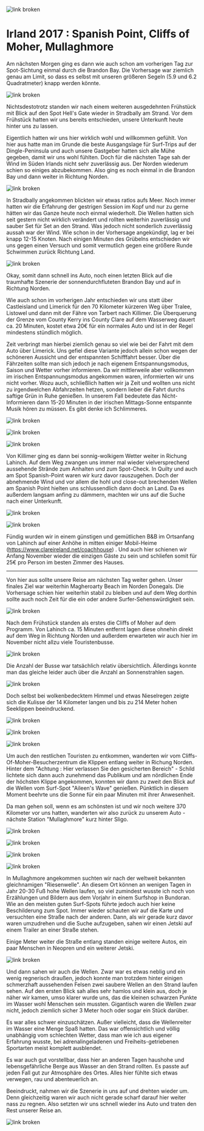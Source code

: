 ![link broken](../../../../../../mediaLibrary/posts/2017/ireland-irland/11-07-spanish-point-cliffs-of-moher-mullaghmore/windsurf-stormy-stories-surf-travel-blog-ireland-irland-11-07-spanish-point-cliffs-of-moher-mullaghmore-WM-35p-DSC09663.jpg)

# Irland 2017 : Spanish Point, Cliffs of Moher, Mullaghmore

Am nächsten Morgen ging es dann wie auch schon am vorherigen Tag zur Spot-Sichtung einmal durch die Brandon Bay. Die Vorhersage war ziemlich genau am Limit, so dass es selbst mit unseren größeren Segeln (5.9 und 6.2 Quadratmeter) knapp werden könnte.

![link broken](../../../../../../mediaLibrary/posts/2017/ireland-irland/11-07-spanish-point-cliffs-of-moher-mullaghmore/windsurf-stormy-stories-surf-travel-blog-ireland-irland-11-07-spanish-point-cliffs-of-moher-mullaghmore-WM-35p-DSC09529.jpg)

Nichtsdestotrotz standen wir nach einem weiteren ausgedehnten Frühstück mit Blick auf den Spot Hell's Gate wieder in Stradbally am Strand. Vor dem Frühstück hatten wir uns bereits entschieden, unsere Unterkunft heute hinter uns zu lassen.

Eigentlich hatten wir uns hier wirklich wohl und willkommen gefühlt. Von hier aus hatte man im Grunde die beste Ausgangslage für Surf-Trips auf der Dingle-Peninsula und auch unsere Gastgeber hatten sich alle Mühe gegeben, damit wir uns wohl fühlten.
Doch für die nächsten Tage sah der Wind im Süden Irlands nicht sehr zuverlässig aus. Der Norden wiederum schien so einiges  abzubekommen. Also ging es noch einmal in die Brandon Bay und dann weiter in Richtung Norden.

![link broken](../../../../../../mediaLibrary/posts/2017/ireland-irland/11-07-spanish-point-cliffs-of-moher-mullaghmore/windsurf-stormy-stories-surf-travel-blog-ireland-irland-11-07-spanish-point-cliffs-of-moher-mullaghmore-WM-35p-DSC09533.jpg)

In Stradbally angekommen blickten wir etwas ratlos aufs Meer. Noch immer hatten wir die Erfahrung der gestrigen Session im Kopf und nur zu gerne hätten wir das Ganze heute noch einmal wiederholt. Die Wellen hatten sich seit gestern nicht wirklich verändert und rollten weiterhin zuverlässig und sauber Set für Set an den Strand. Was jedoch nicht sonderlich zuverlässig aussah war der Wind. Wie schon in der Vorhersage angekündigt, lag er bei knapp 12-15 Knoten. Nach einigen Minuten des Grübelns entschieden wir uns gegen einen Versuch und somit vermutlich gegen eine größere Runde Schwimmen zurück Richtung Land.

![link broken](../../../../../../mediaLibrary/posts/2017/ireland-irland/11-07-spanish-point-cliffs-of-moher-mullaghmore/windsurf-stormy-stories-surf-travel-blog-ireland-irland-11-07-spanish-point-cliffs-of-moher-mullaghmore-WM-35p-DSC09534.jpg)

Okay, somit dann schnell ins Auto, noch einen letzten Blick auf die traumhafte Szenerie der sonnendurchfluteten Brandon Bay und auf in Richtung Norden.

Wie auch schon im vorherigen Jahr entschieden wir uns statt über Castleisland und Limerick für den 70 Kilometer kürzeren Weg über Tralee, Listowel und dann mit der Fähre von Tarbert nach Killimer. Die Überquerung der Grenze vom County Kerry ins County Clare auf dem Wasserweg dauert ca. 20 Minuten, kostet etwa 20€ für ein normales Auto und ist in der Regel mindestens stündlich möglich.

Zeit verbringt man hierbei ziemlich genau so viel wie bei der Fahrt mit dem Auto über Limerick. Uns gefiel diese Variante jedoch allein schon wegen der schöneren Aussicht und der entspannten Schifffahrt besser. Über die Fährzeiten sollte man sich jedoch je nach eigenem Entspannungsmodus, Saison und Wetter vorher informieren. Da wir mittlerweile aber vollkommen im irischen Entspannungsmodus angekommen waren, informierten wir uns nicht vorher. Wozu auch, schließlich hatten wir ja Zeit und wollten uns nicht zu irgendwelchen Abfahrzeiten hetzen, sondern lieber die Fahrt durchs saftige Grün in Ruhe genießen. In unserem Fall bedeutete das Nicht-Informieren dann 15-20 Minuten in der irischen Mittags-Sonne entspannte Musik hören zu müssen. Es gibt denke ich Schlimmeres.

![link broken](../../../../../../mediaLibrary/posts/2017/ireland-irland/11-07-spanish-point-cliffs-of-moher-mullaghmore/windsurf-stormy-stories-surf-travel-blog-ireland-irland-11-07-spanish-point-cliffs-of-moher-mullaghmore-WM-35p-DSC09536.jpg)

![link broken](../../../../../../mediaLibrary/posts/2017/ireland-irland/11-07-spanish-point-cliffs-of-moher-mullaghmore/windsurf-stormy-stories-surf-travel-blog-ireland-irland-11-07-spanish-point-cliffs-of-moher-mullaghmore-WM-35p-DSC09537.jpg)

![link broken](../../../../../../mediaLibrary/posts/2017/ireland-irland/11-07-spanish-point-cliffs-of-moher-mullaghmore/windsurf-stormy-stories-surf-travel-blog-ireland-irland-11-07-spanish-point-cliffs-of-moher-mullaghmore-WM-35p-DSC09540.jpg)

Von Killimer ging es dann bei sonnig-wolkigem Wetter weiter in Richung Lahinch. Auf dem Weg zwangen uns immer mal wieder vielversprechend aussehende Strände zum Anhalten und zum Spot-Check. In Quilty und auch am Spot Spanish-Point waren wir kurz davor rauszugehen. Doch der abnehmende Wind und vor allem die hohl und close-out brechenden Wellen am Spanish Point hielten uns schlussendlich dann doch an Land. Da es außerdem langsam anfing zu dämmern, machten wir uns auf die Suche nach einer Unterkunft.


![link broken](../../../../../../mediaLibrary/posts/2017/ireland-irland/11-07-spanish-point-cliffs-of-moher-mullaghmore/windsurf-stormy-stories-surf-travel-blog-ireland-irland-11-07-spanish-point-cliffs-of-moher-mullaghmore-WM-35p-DSC09543.jpg)

![link broken](../../../../../../mediaLibrary/posts/2017/ireland-irland/11-07-spanish-point-cliffs-of-moher-mullaghmore/windsurf-stormy-stories-surf-travel-blog-ireland-irland-11-07-spanish-point-cliffs-of-moher-mullaghmore-WM-35p-DSC09568.jpg)

Fündig wurden wir in einem günstigen und gemütlichen B&B im Ortsanfang von Lahinch auf einer Anhöhe in mitten einiger Mobil-Heime (https://www.clareireland.net/coachhouse) . Und auch hier schienen wir Anfang November wieder die einzigen Gäste zu sein und schliefen somit für 25€ pro Person im besten Zimmer des Hauses.

<hr style: dashed>

Von hier aus sollte unsere Reise am nächsten Tag weiter gehen. Unser finales Ziel war weiterhin Magheroarty Beach im Norden Donegals. Die Vorhersage schien hier weiterhin stabil zu bleiben und auf dem Weg dorthin sollte auch noch Zeit für die ein oder andere Surfer-Sehenswürdigkeit sein.

![link broken](../../../../../../mediaLibrary/posts/2017/ireland-irland/11-07-spanish-point-cliffs-of-moher-mullaghmore/windsurf-stormy-stories-surf-travel-blog-ireland-irland-11-07-spanish-point-cliffs-of-moher-mullaghmore-WM-35p-DSC09577.jpg)

Nach dem Frühstück standen als erstes die Cliffs of Moher auf dem Programm. Von Lahinch ca. 15 Minuten entfernt lagen diese ohnehin direkt auf dem Weg in Richtung Norden und außerdem erwarteten wir auch hier im November nicht allzu viele Touristenbusse.

![link broken](../../../../../../mediaLibrary/posts/2017/ireland-irland/11-07-spanish-point-cliffs-of-moher-mullaghmore/windsurf-stormy-stories-surf-travel-blog-ireland-irland-11-07-spanish-point-cliffs-of-moher-mullaghmore-WM-35p-DSC09586.jpg)

Die Anzahl der Busse war tatsächlich relativ übersichtlich. Állerdings konnte man das gleiche leider auch über die Anzahl an Sonnenstrahlen sagen.

![link broken](../../../../../../mediaLibrary/posts/2017/ireland-irland/11-07-spanish-point-cliffs-of-moher-mullaghmore/windsurf-stormy-stories-surf-travel-blog-ireland-irland-11-07-spanish-point-cliffs-of-moher-mullaghmore-WM-35p-DSC09629.jpg)

Doch selbst bei wolkenbedecktem Himmel und etwas Nieselregen zeigte sich die Kulisse der 14 Kilometer langen und bis zu 214 Meter hohen Seeklippen beeindruckend.

![link broken](../../../../../../mediaLibrary/posts/2017/ireland-irland/11-07-spanish-point-cliffs-of-moher-mullaghmore/windsurf-stormy-stories-surf-travel-blog-ireland-irland-11-07-spanish-point-cliffs-of-moher-mullaghmore-WM-35p-DSC09636.jpg)

![link broken](../../../../../../mediaLibrary/posts/2017/ireland-irland/11-07-spanish-point-cliffs-of-moher-mullaghmore/windsurf-stormy-stories-surf-travel-blog-ireland-irland-11-07-spanish-point-cliffs-of-moher-mullaghmore-WM-35p-DSC09645.jpg)

![link broken](../../../../../../mediaLibrary/posts/2017/ireland-irland/11-07-spanish-point-cliffs-of-moher-mullaghmore/windsurf-stormy-stories-surf-travel-blog-ireland-irland-11-07-spanish-point-cliffs-of-moher-mullaghmore-WM-35p-DSC09663.jpg)

Um auch den restlichen Touristen zu entkommen, wanderten wir vom Cliffs-Of-Moher-Besucherzentrum die Klippen entlang weiter in Richung Norden. Hinter dem "Achtung : Hier verlassen Sie den gesicherten Bereich" - Schild lichtete sich dann auch zunehmend das Publikum und am nördlichen Ende der höchsten Klippe angekommen, konnten wir dann zu zweit den Blick auf die Wellen vom Surf-Spot "Aileen's Wave" genießen. Pünktlich in diesem Moment beehrte uns die Sonne für ein paar Minuten mit ihrer Anwesenheit.

Da man gehen soll, wenn es am schönsten ist und wir noch weitere 370 Kilometer vor uns hatten, wanderten wir also zurück zu unserem Auto -  nächste Station "Mullaghmore" kurz hinter Sligo.

![link broken](../../../../../../mediaLibrary/posts/2017/ireland-irland/11-07-spanish-point-cliffs-of-moher-mullaghmore/windsurf-stormy-stories-surf-travel-blog-ireland-irland-11-07-spanish-point-cliffs-of-moher-mullaghmore-WM-35p-DSC09682.jpg)

![link broken](../../../../../../mediaLibrary/posts/2017/ireland-irland/11-07-spanish-point-cliffs-of-moher-mullaghmore/windsurf-stormy-stories-surf-travel-blog-ireland-irland-11-07-spanish-point-cliffs-of-moher-mullaghmore-WM-35p-DSC09685.jpg)

![link broken](../../../../../../mediaLibrary/posts/2017/ireland-irland/11-07-spanish-point-cliffs-of-moher-mullaghmore/windsurf-stormy-stories-surf-travel-blog-ireland-irland-11-07-spanish-point-cliffs-of-moher-mullaghmore-WM-35p-DSC09702.jpg)

![link broken](../../../../../../mediaLibrary/posts/2017/ireland-irland/11-07-spanish-point-cliffs-of-moher-mullaghmore/windsurf-stormy-stories-surf-travel-blog-ireland-irland-11-07-spanish-point-cliffs-of-moher-mullaghmore-WM-35p-DSC09706.jpg)

In Mullaghmore angekommen suchten wir nach der weltweit bekannten gleichnamigen "Riesenwelle". An diesem Ort können an wenigen Tagen in Jahr 20-30 Fuß hohe Wellen laufen, so viel zumindest wusste ich noch von Erzählungen und Bildern aus dem Vorjahr in einem Surfshop in Bundoran. Wie an den meisten guten Surf-Spots führte jedoch auch hier keine Beschilderung zum Spot. Immer wieder schauten wir auf die Karte und versuchten eine Straße nach der anderen. Dann, als wir gerade kurz davor waren umzudrehen und die Suche aufzugeben, sahen wir einen Jetski auf einem Trailer an einer Straße stehen.

Einige Meter weiter die Straße entlang standen einige weitere Autos, ein paar Menschen in Neopren und ein weiterer Jetski.

![link broken](../../../../../../mediaLibrary/posts/2017/ireland-irland/11-07-spanish-point-cliffs-of-moher-mullaghmore/windsurf-stormy-stories-surf-travel-blog-ireland-irland-11-07-spanish-point-cliffs-of-moher-mullaghmore-WM-35p-DSC09707.jpg)

Und dann sahen wir auch die Wellen. Zwar war es etwas neblig und ein wenig regnerisch draußen, jedoch konnte man trotzdem hinter einigen schmerzhaft aussehenden Felsen zwei saubere Wellen an den Strand laufen sehen. Auf den ersten Blick sah alles sehr hamlos und klein aus, doch je näher wir kamen, umso klarer wurde uns, das die kleinen schwarzen Punkte im Wasser wohl Menschen sein mussten. Gigantisch waren die Wellen zwar nicht, jedoch ziemlich sicher 3 Meter hoch oder sogar ein Stück darüber.

Es war alles schwer einzuschätzen. Außer vielleicht, dass die Wellenreiter im Wasser eine Menge Spaß hatten. Das war offensichtlich und völlig unabhängig vom schlechten Wetter, dass man wie ich aus eigener Erfahrung wusste, bei adrenalingeladenen und Freiheits-getriebenen Sportarten meist komplett ausblendet.

Es war auch gut vorstellbar, dass hier an anderen Tagen haushohe und lebensgefährliche Berge aus Wasser an den Strand rollten. Es passte auf jeden Fall gut zur Atmosphäre des Ortes. Alles hier fühlte sich etwas verwegen, rau und abenteuerlich an.

Beeindruckt, nahmen wir die Szenerie in uns auf und drehten wieder um. Denn gleichzeitig waren wir auch nicht gerade scharf darauf hier weiter nass zu regnen. Also setzten wir uns schnell wieder ins Auto und traten den Rest unserer Reise an.

![link broken](../../../../../../mediaLibrary/posts/2017/ireland-irland/11-07-spanish-point-cliffs-of-moher-mullaghmore/windsurf-stormy-stories-surf-travel-blog-ireland-irland-11-07-spanish-point-cliffs-of-moher-mullaghmore-WM-35p-DSC09710.jpg)
